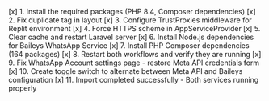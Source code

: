 [x] 1. Install the required packages (PHP 8.4, Composer dependencies)
[x] 2. Fix duplicate </body> tag in layout
[x] 3. Configure TrustProxies middleware for Replit environment
[x] 4. Force HTTPS scheme in AppServiceProvider
[x] 5. Clear cache and restart Laravel server
[x] 6. Install Node.js dependencies for Baileys WhatsApp Service
[x] 7. Install PHP Composer dependencies (164 packages)
[x] 8. Restart both workflows and verify they are running
[x] 9. Fix WhatsApp Account settings page - restore Meta API credentials form
[x] 10. Create toggle switch to alternate between Meta API and Baileys configuration
[x] 11. Import completed successfully - Both services running properly